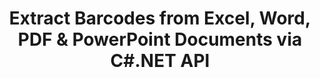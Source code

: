---
############################# Static ############################
layout: "auto-gen-gist"
draft: false
path: "parser/net/extract/barcode/ods/"
otherformats: DOC DOT DOCX DOCM DOTX DOTM TXT ODT OTT RTF PDF XHTML MHTML MD XML EPUB FB2 CHM XLS XLT XLSX XLSM XLSB XLTX XLTM CSV OTS XLA XLAM PPT PPTX  PPS POT PPSX PPTM POTX PPSM ODP OTP PST OST EML EMLX MSG ONE 

############################# Head ############################
head_title: ".NET API to Extract Barcodes from PDF, DOCX, PPTX, XLSX, EPUB & More "
head_description: "GroupDocs.Parser .NET API allow software developers to extract barcodes from PDF, DOC, DOCX, PPT, PPTX, EML, MSG, XLS, XLSX, CSV, ODT, RTF & EPUB documents inside .NET Apps."

############################# Header ############################
title: "Extract Barcodes from Excel, Word, PDF & PowerPoint Documents via C#.NET API"
description: "GroupDocs.Parser .NET API allows programmers to extract barcodes from PDF, DOC, DOCX, PPT, PPTX, EML, MSG, XLS, XLSX, CSV, ODT, RTF & EPUB documents or page aea."

######################### Download Button #######################
button:
    enable: true

############################# About ############################
about:
    enable: true
    title: "How to Extract Barcodes from Excel, Word, PDF & Other Documents via .NET API?"
    content: |
       Barcodes are machine-readable representation of numerals and characters that are commonly used across the World in many contexts, such as product scanning and identification, automobile parts tracking, inventory management and so on.  GroupDocs.Parser for .NET is a powerful API that help developers to develop solution for extracting text, images and barcodes from different types of supported documents formats, such as such as PDF, Emails, Ebooks, Microsoft Office formats: Word (DOC, DOCX), PowerPoint (PPT, PPTX), Excel (XLS, XLSX), Emails (EML, MSG)  formats and many more. The API has included support for several advanced documents parsing features such as searching text by keywords, accurate text extraction, HTML or Markdown formatted text extraction, text areas extraction with coordinates, extract metadata or barcodes and so on.  

############################# content ############################
steps:
    enable: true
    block:
    - title_left: "How to Extract Barcodes from ODS Documents via C# .NET "
      content_left: |
       GroupDocs.Parser .NET API helps software developers to extract Barcodes from ODS documents with ease. The following C# .NET code example demonstrates how to extract barcodes from a ODS document. 

      title_right: "Barcodes Extraction from Documents"
      content_right: |
        * Create an instance of [Parser](https://apireference.groupdocs.com/parser/net/groupdocs.parser/parser) 
        * check if barcodes extraction is supported 
        * Call [getBarcodes](https://apireference.groupdocs.com/parser/net/groupdocs.parser/parser/methods/getBarcodes) method to extract all barcodes from the whole document.
        * Iterate over barcodes in the document
        * Print page index and barcode value

      gisthash: "f9329c432da312e75f5f1c3702c02c52"
      gistfile: "barcode_extraction_form_documents.cs"

    - title_left: "Barcodes Extraction from ODS Document's Page via .NET"
      content_left: |
       GroupDocs.Parser .NET enables software programmers to extract barcodes from ODS documents's page. The below C# .NET code shows how barcodes extraction can be achived  inside a ODS document. 

      title_right: "Extract Barcodes via C# .NET"
      content_right: |
        * Create an instance of [Parser](https://apireference.groupdocs.com/parser/net/groupdocs.parser/parser)  
        * Check document for barcodes extraction support
        * Call [getBarcodes](https://apireference.groupdocs.com/parser/net/groupdocs.parser/parser/methods/getBarcodes) method to extract all barcodes from the whole document.
        * Iterate over pages and Print a page number
        * Print page index and barcode value
     
      gisthash: "80779aaa36b7d11b69c29296cfa73bd1"
      gistfile: "barcodes_extraction_form_documents_page.cs"
      
    - title_left: "Get Barcodes from ODS Document's Page Area via .NET"
      content_left: |
       GroupDocs.Parser .NET is a powerful  API that provides complete support for barcodes extraction from ODS documents using a couple of lines of .NET code. The following .NET code example shows how to perform barcodes extraction from a ODS document page area.

      title_right: "Extract Barcodes from ODS Page Area "
      content_right: |
        * Create an instance of [Parser](https://apireference.groupdocs.com/parser/net/groupdocs.parser/parser)   
        * Check document for barcodes extraction support
        * create a customize Options that can be used for barcodes extraction
        * Extract barcodes from the upper-right corner of a page by calling [getBarcodes](https://apireference.groupdocs.com/parser/net/groupdocs.parser/parser/methods/getBarcodes) method using customize Options.
        * Print page index and barcode value
     
      gisthash: "932e868be1c52982f8c2ced2fc4c0640"
      gistfile: "barcodes_extraction_from_documents_page_area.cs"

    - title_left: "System Requirements"
      content_left: |
        GroupDocs.Parser for .NET is fully supported on all major platforms and operating systems. For complete system requirements guide, please visit [system requirements](hhttps://docs.groupdocs.com/parser/net/system-requirements/) Before executing the code below, please make sure that you have the following prerequisites installled on your system:
        * Operating Systems: Microsoft Windows, Linux, MacOS
        * Development Environment:  Visual Studio, Xamarin, MonoDevelop etc
        * Frameworks: .NET Framework, .NET Standard, .NET Core, Mono
        * Get the latest version of GroupDocs.Parser .NET APIs from [NuGet](https://www.nuget.org/packages/GroupDocs.parser/)
        
      title_right: "Why Use GroupDocs.Parser"
      content_right: |
        * Plain text extraction support  from any supported documents
        * Documents parsing via user-defined templates.
        * Fully support structured text extraction
        * Text searching via keyword as well as regular expression
        * Extract formatted text, metadata, images, containers, and attachments.
        * Extract table of contents for some supported document formats.
        * Parse form data from PDF documents.
        * Extract hyperlinks from the document

demos:
    enable: true
        

about_formats:
    enable: true


more_formats:
    enable: true


back_to_top:
    enable: true
---